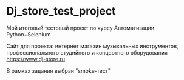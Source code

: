 # Dj_store_test_project
Мой итоговый тестовый проект по курсу Автоматизации Python+Selenium

Сайт для проекта: интернет магазин музыкальных инструментов, профессионального студийного и концертного оборудования https://www.dj-store.ru

В рамках задания выбран "smoke-тест" 

